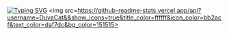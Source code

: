 [![Typing SVG](https://readme-typing-svg.herokuapp.com?font=PT+Serif&size=24&duration=3500&color=3CF75FCB&background=FFFFFF00&vCenter=true&lines=Hello%2C+My+name+is+Duva+%F0%9F%91%8B;I+am+a+developer+discord+bot+%F0%9F%A4%96;+Do+you+like+playing+game+%3F)](https://git.io/typing-svg)
<img src=https://github-readme-stats.vercel.app/api?username=DuvaCat&&show_icons=true&title_color=ffffff&icon_color=bb2acf&text_color=daf7dc&bg_color=151515>
